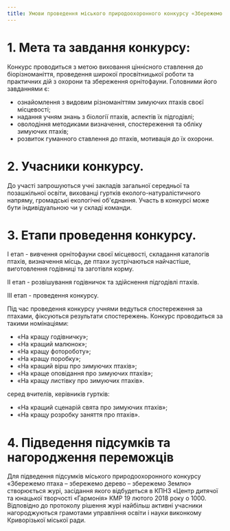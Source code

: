 ```yaml
---
title: Умови проведення міського природоохоронного конкурсу «Збережемо птаха – збережемо дерево – збережемо Землю»
---
```


# 1. Мета та завдання конкурсу:

Конкурс проводиться з метою виховання ціннісного ставлення до біорізноманіття, проведення широкої просвітницької роботи та практичних дій з охорони та збереження орнітофауни.
Головними його завданнями є:

- ознайомлення з видовим різноманіттям зимуючих птахів своєї місцевості;
- надання учням знань з біології птахів, аспектів їх підгодівлі;
- оволодіння методиками визначення, спостереження та обліку зимуючих птахів;
- розвиток гуманного ставлення до птахів, мотивація до їх охорони.

# 2. Учасники конкурсу.

До участі запрошуються учні закладів загальної середньої та позашкільної освіти, вихованці гуртків еколого-натуралістичного напряму, громадські екологічні об'єднання. Участь в конкурсі може бути індивідуальною чи у складі команди.

# 3. Етапи проведення конкурсу.

І етап - вивчення орнітофауни своєї місцевості, складання каталогів птахів, визначення місць, де птахи зустрічаються найчастіше, виготовлення годівниці та заготівля корму.

ІІ етап - розвішування годівничок та здійснення підгодівлі птахів.

ІІІ етап - проведення конкурсу.

Під час проведення конкурсу учнями ведуться спостереження за птахами, фіксуються результати спостережень.
Конкурс проводиться за такими номінаціями:

- «На кращу годівничку»;
- «На кращий малюнок»;
- «На кращу фотороботу»;
- «На кращу поробку»;
- «На кращий вірш про зимуючих птахів»;
- «На краще оповідання про зимуючих птахів»;
- «На кращу листівку про зимуючих птахів».

серед вчителів, керівників гуртків:

- «На кращий сценарій свята про зимуючих птахів»;
- «На кращу розробку заняття про птахів».

# 4. Підведення підсумків та нагородження переможців

Для підведення підсумків міського природоохоронного конкурсу «Збережемо птаха – збережемо дерево – збережемо Землю» створюється журі, засідання якого відбудеться в КПНЗ «Центр дитячої та юнацької творчості «Гармонія» КМР 19 лютого 2018 року о 1000. Відповідно до протоколу рішення журі найбільш активні учасники нагороджуються грамотами управління освіти і науки виконкому Криворізької міської ради.
